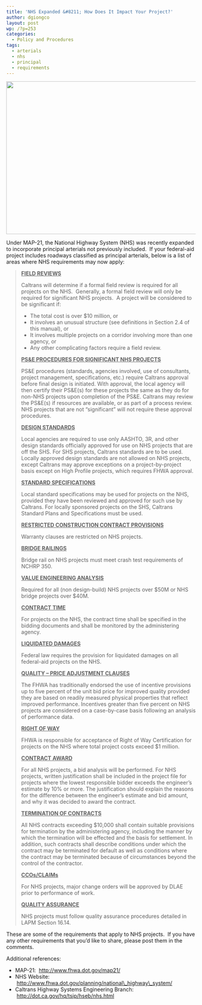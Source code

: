 ```yaml
---
title: 'NHS Expanded &#8211; How Does It Impact Your Project?'
author: dgiongco
layout: post
wp: /?p=253
categories:
  - Policy and Procedures
tags:
  - arterials
  - nhs
  - principal
  - requirements
---
```

[<img title="nhs" height="407" alt="" width="630" class="size-full wp-image-657" src="http://localhost:8888/wp-content/uploads/2014/02/nhs.jpg" />][1]

<p style="text-align:left;">
  Under MAP-21, the National Highway System (NHS) was recently expanded to incorporate principal arterials not previously included.  If your federal-aid project includes roadways classified as principal arterials, below is a list of areas where NHS requirements may now apply:
</p>

<!--more-->

> <span style="text-decoration:underline;"><strong>FIELD REVIEWS</strong></span>
> 
> Caltrans will determine if a formal field review is required for all projects on the NHS.  Generally, a formal field review will only be required for significant NHS projects.  A project will be considered to be significant if:
> 
> *   The total cost is over $10 million, or
> *   It involves an unusual structure (see definitions in Section 2.4 of this manual), or
> *   It involves multiple projects on a corridor involving more than one agency, or
> *   Any other complicating factors require a field review.
> 
> <span style="text-decoration:underline;"><strong>PS&E PROCEDURES FOR SIGNIFICANT NHS PROJECTS</strong></span>
> 
> PS&E procedures (standards, agencies involved, use of consultants, project management, specifications, etc.) require Caltrans approval before final design is initiated. With approval, the local agency will then certify their PS&E(s) for these projects the same as they do for non-NHS projects upon completion of the PS&E. Caltrans may review the PS&E(s) if resources are available, or as part of a process review. NHS projects that are not “significant” will not require these approval procedures.
> 
> <span style="text-decoration:underline;"><strong>DESIGN STANDARDS</strong></span>
> 
> Local agencies are required to use only AASHTO, 3R, and other design standards officially approved for use on NHS projects that are off the SHS. For SHS projects, Caltrans standards are to be used. Locally approved design standards are not allowed on NHS projects, except Caltrans may approve exceptions on a project-by-project basis except on High Profile projects, which requires FHWA approval.
> 
> <span style="text-decoration:underline;"><strong>STANDARD SPECIFICATIONS</strong></span>
> 
> Local standard specifications may be used for projects on the NHS, provided they have been reviewed and approved for such use by Caltrans. For locally sponsored projects on the SHS, Caltrans Standard Plans and Specifications must be used.
> 
> **<span style="text-decoration:underline;">RESTRICTED CONSTRUCTION CONTRACT PROVISIONS</span>**
> 
> Warranty clauses are restricted on NHS projects.
> 
> **<span style="text-decoration:underline;">BRIDGE RAILINGS</span>**
> 
> Bridge rail on NHS projects must meet crash test requirements of NCHRP 350.
> 
> **<span style="text-decoration:underline;">VALUE ENGINEERING ANALYSIS</span>**
> 
> Required for all (non design-build) NHS projects over $50M or NHS bridge projects over $40M.
> 
> <span style="text-decoration:underline;"><strong> CONTRACT TIME</strong></span>
> 
> For projects on the NHS, the contract time shall be specified in the bidding documents and shall be monitored by the administering agency.
> 
> <span style="text-decoration:underline;"><strong>LIQUIDATED DAMAGES</strong></span>
> 
> Federal law requires the provision for liquidated damages on all federal-aid projects on the NHS.
> 
> <span style="text-decoration:underline;"><strong> QUALITY &#8211; PRICE ADJUSTMENT CLAUSES</strong></span>
> 
> The FHWA has traditionally endorsed the use of incentive provisions up to five percent of the unit bid price for improved quality provided they are based on readily measured physical properties that reflect improved performance. Incentives greater than five percent on NHS projects are considered on a case-by-case basis following an analysis of performance data.
> 
> <span style="text-decoration:underline;"><strong>RIGHT OF WAY</strong></span>
> 
> FHWA is responsible for acceptance of Right of Way Certification for projects on the NHS where total project costs exceed $1 million.
> 
> <span style="text-decoration:underline;"><strong>CONTRACT AWARD</strong></span>
> 
> For all NHS projects, a bid analysis will be performed. For NHS projects, written justification shall be included in the project file for projects where the lowest responsible bidder exceeds the engineer’s estimate by 10% or more. The justification should explain the reasons for the difference between the engineer’s estimate and bid amount, and why it was decided to award the contract.
> 
> <span style="text-decoration:underline;"><strong> TERMINATION OF CONTRACTS</strong></span>
> 
> All NHS contracts exceeding $10,000 shall contain suitable provisions for termination by the administering agency, including the manner by which the termination will be effected and the basis for settlement. In addition, such contracts shall describe conditions under which the contract may be terminated for default as well as conditions where the contract may be terminated because of circumstances beyond the control of the contractor.
> 
> <span style="text-decoration:underline;"><strong>CCOs/CLAIMs</strong></span>
> 
> For NHS projects, major change orders will be approved by DLAE prior to performance of work.
> 
> <span style="text-decoration:underline;"><strong>QUALITY ASSURANCE</strong></span>
> 
> NHS projects must follow quality assurance procedures detailed in LAPM Section 16.14.

These are some of the requirements that apply to NHS projects.  If you have any other requirements that you&#8217;d like to share, please post them in the comments.

Additional references:

*   MAP-21:  http://www.fhwa.dot.gov/map21/
*   NHS Website:  http://www.fhwa.dot.gov/planning/national\_highway\_system/
*   Caltrans Highway Systems Engineering Branch:  <http://dot.ca.gov/hq/tsip/hseb/nhs.html>

 [1]: http://www.fhwa.dot.gov/planning/national_highway_system/